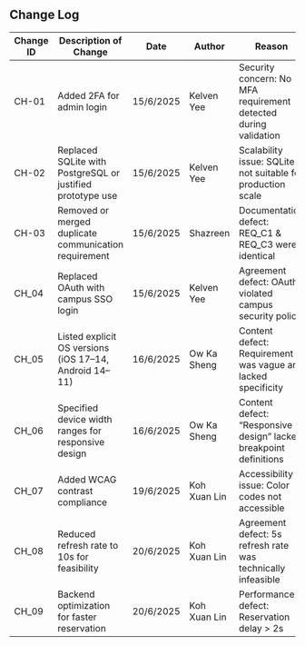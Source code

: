 ## Change Log

| Change ID | Description of Change                                      | Date      | Author       | Reason                                                            |
|-----------|------------------------------------------------------------|-----------|--------------|-------------------------------------------------------------------|
| CH-01     | Added 2FA for admin login                                  | 15/6/2025 | Kelven Yee   | Security concern: No MFA requirement detected during validation   |
| CH-02     | Replaced SQLite with PostgreSQL or justified prototype use | 15/6/2025 | Kelven Yee   | Scalability issue: SQLite not suitable for production scale       |
| CH-03     | Removed or merged duplicate communication requirement      | 15/6/2025 | Shazreen     | Documentation defect: REQ_C1 & REQ_C3 were identical              | 
| CH_04     | Replaced OAuth with campus SSO login                       | 15/6/2025 | Kelven Yee   | Agreement defect: OAuth violated campus security policy           |
| CH_05     | Listed explicit OS versions (iOS 17–14, Android 14–11)     | 16/6/2025 | Ow Ka Sheng  | Content defect: Requirement was vague and lacked specificity      |
| CH_06     | Specified device width ranges for responsive design        | 16/6/2025 | Ow Ka Sheng  | Content defect: “Responsive design” lacked breakpoint definitions | 
| CH_07     | Added WCAG contrast compliance                             | 19/6/2025 | Koh Xuan Lin | Accessibility issue: Color codes not accessible                   |
| CH_08     | Reduced refresh rate to 10s for feasibility                | 20/6/2025 | Koh Xuan Lin | Agreement defect: 5s refresh rate was technically infeasible      |
| CH_09     | Backend optimization for faster reservation                | 20/6/2025 | Koh Xuan Lin | Performance defect: Reservation delay > 2s                        |